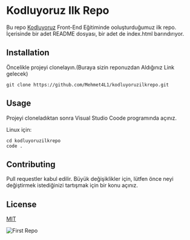 # Kodluyoruz Ilk Repo
 Bu repo [Kodluyoruz](https://www.kodluyoruz.org/) Front-End Eğitiminde ooluşturduğumuz ilk repo. İçerisinde bir adet README dosyası, bir adet de index.html barındırıyor.

 ## Installation
Öncelikle projeyi clonelayın.(Buraya sizin reponuzdan Aldığınız Link gelecek)
```
git clone https://github.com/Mehmet4L1/kodluyoruzilkrepo.git
```

## Usage
Projeyi cloneladıktan sonra Visual Studio Coode programında açınız.

Linux için:
```
cd kodluyoruzilkrepo
code .
```

## Contributing
Pull requestler kabul edilir. Büyük değişiklikler için, lütfen önce neyi değiştirmek istediğinizi tartışmak için bir konu açınız.

## License
[MIT](https://choosealicense.com/licenses/mit/)

![First Repo](https://user-images.githubusercontent.com/104725944/166848559-97b3df2b-dadf-4873-8eae-bf46384d9714.PNG)




